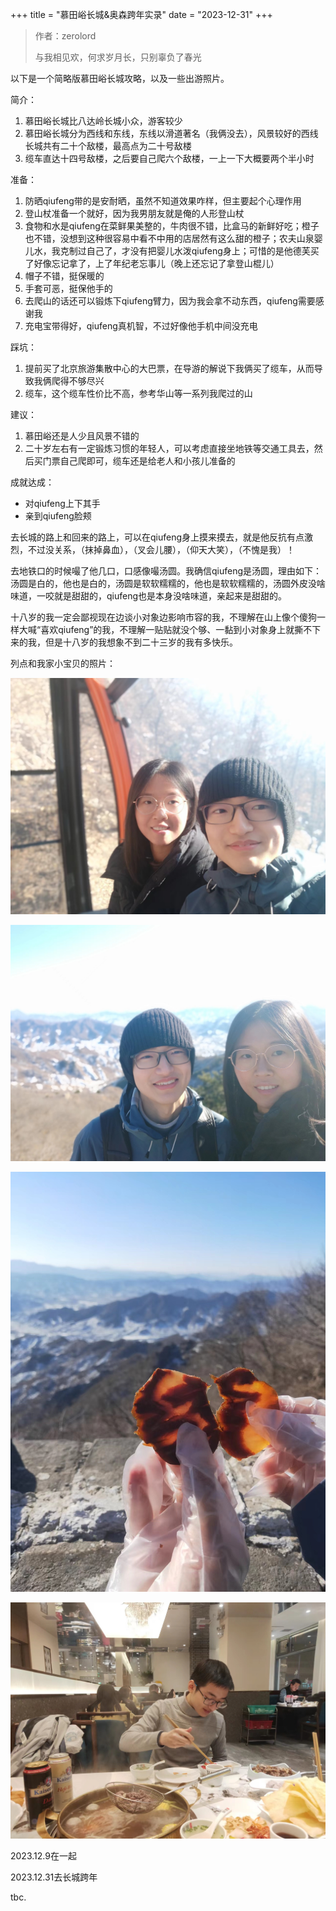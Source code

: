+++
title = "慕田峪长城&奥森跨年实录"
date = "2023-12-31"
+++

> 作者：zerolord
> 
> 与我相见欢，何求岁月长，只别辜负了春光

以下是一个简略版慕田峪长城攻略，以及一些出游照片。

简介：
1. 慕田峪长城比八达岭长城小众，游客较少
2. 慕田峪长城分为西线和东线，东线以滑道著名（我俩没去），风景较好的西线长城共有二十个敌楼，最高点为二十号敌楼
3. 缆车直达十四号敌楼，之后要自己爬六个敌楼，一上一下大概要两个半小时

准备：
1. 防晒qiufeng带的是安耐晒，虽然不知道效果咋样，但主要起个心理作用
2. 登山杖准备一个就好，因为我男朋友就是俺的人形登山杖
3. 食物和水是qiufeng在菜鲜果美整的，牛肉很不错，比盒马的新鲜好吃；橙子也不错，没想到这种很容易中看不中用的店居然有这么甜的橙子；农夫山泉婴儿水，我克制过自己了，才没有把婴儿水泼qiufeng身上；可惜的是他德芙买了好像忘记拿了，上了年纪老忘事儿（晚上还忘记了拿登山棍儿）
4. 帽子不错，挺保暖的
5. 手套可恶，挺保他手的
6. 去爬山的话还可以锻炼下qiufeng臂力，因为我会拿不动东西，qiufeng需要感谢我
7. 充电宝带得好，qiufeng真机智，不过好像他手机中间没充电

踩坑：
1. 提前买了北京旅游集散中心的大巴票，在导游的解说下我俩买了缆车，从而导致我俩爬得不够尽兴
2. 缆车，这个缆车性价比不高，参考华山等一系列我爬过的山

建议：
1. 慕田峪还是人少且风景不错的
2. 二十岁左右有一定锻炼习惯的年轻人，可以考虑直接坐地铁等交通工具去，然后买门票自己爬即可，缆车还是给老人和小孩儿准备的

成就达成：
* 对qiufeng上下其手
* 亲到qiufeng脸颊


去长城的路上和回来的路上，可以在qiufeng身上摸来摸去，就是他反抗有点激烈，不过没关系，（抹掉鼻血），（叉会儿腰），（仰天大笑），（不愧是我）！

去地铁口的时候嘬了他几口，口感像嘬汤圆。我确信qiufeng是汤圆，理由如下：汤圆是白的，他也是白的，汤圆是软软糯糯的，他也是软软糯糯的，汤圆外皮没啥味道，一咬就是甜甜的，qiufeng也是本身没啥味道，亲起来是甜甜的。

十八岁的我一定会鄙视现在边谈小对象边影响市容的我，不理解在山上像个傻狗一样大喊“喜欢qiufeng”的我，不理解一贴贴就没个够、一黏到小对象身上就撕不下来的我，但是十八岁的我想象不到二十三岁的我有多快乐。

列点和我家小宝贝的照片：

![zhezhanghaokan](../../static/mutianyuchangcheng/lanche.jpg)

![zhezhanghaokan](../../static/mutianyuchangcheng/dilouzhijian.jpg)

![zhezhanghaokan](../../static/mutianyuchangcheng/shanding.jpg)

![zhezhanghaokan](../../static/mutianyuchangcheng/chaojiguai.jpg)

2023.12.9在一起

2023.12.31去长城跨年

tbc.
